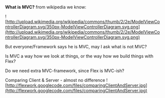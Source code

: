 **What is MVC?**
from wikipedia we know:

![http://upload.wikimedia.org/wikipedia/commons/thumb/2/2e/ModelViewControllerDiagram.svg/350px-ModelViewControllerDiagram.svg.png](http://upload.wikimedia.org/wikipedia/commons/thumb/2/2e/ModelViewControllerDiagram.svg/350px-ModelViewControllerDiagram.svg.png)



But everyone/Framework says he is MVC, may I ask what is not MVC?



Is MVC a way how we look at things, or the way how we build things with Flex?



Do we need extra MVC-framework, since Flex is MVC-ish?



Comparing Client & Server - almost no difference
![http://flexwork.googlecode.com/files/comparingClientAndServer.jpg](http://flexwork.googlecode.com/files/comparingClientAndServer.jpg)